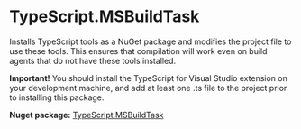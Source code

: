# TypeScript.MSBuildTask
Installs TypeScript tools as a NuGet package and modifies the project file to use these tools. This ensures that compilation will work even on build agents that do not have these tools installed.

**Important!**
You should install the TypeScript for Visual Studio extension on your development machine, and add at least one .ts file to the project prior to installing this package.

**Nuget package:** [TypeScript.MSBuildTask](https://www.nuget.org/packages/TypeScript.MSBuildTask/)

